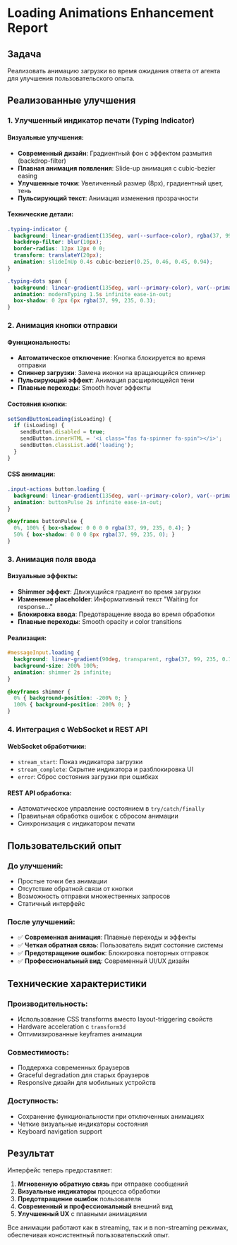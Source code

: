 # Loading Animations Enhancement Report

## Задача
Реализовать анимацию загрузки во время ожидания ответа от агента для улучшения пользовательского опыта.

## Реализованные улучшения

### 1. Улучшенный индикатор печати (Typing Indicator)

#### Визуальные улучшения:
- **Современный дизайн**: Градиентный фон с эффектом размытия (backdrop-filter)
- **Плавная анимация появления**: Slide-up анимация с cubic-bezier easing
- **Улучшенные точки**: Увеличенный размер (8px), градиентный цвет, тень
- **Пульсирующий текст**: Анимация изменения прозрачности

#### Технические детали:
```css
.typing-indicator {
  background: linear-gradient(135deg, var(--surface-color), rgba(37, 99, 235, 0.02));
  backdrop-filter: blur(10px);
  border-radius: 12px 12px 0 0;
  transform: translateY(20px);
  animation: slideInUp 0.4s cubic-bezier(0.25, 0.46, 0.45, 0.94);
}

.typing-dots span {
  background: linear-gradient(135deg, var(--primary-color), var(--primary-dark));
  animation: modernTyping 1.5s infinite ease-in-out;
  box-shadow: 0 2px 6px rgba(37, 99, 235, 0.3);
}
```

### 2. Анимация кнопки отправки

#### Функциональность:
- **Автоматическое отключение**: Кнопка блокируется во время отправки
- **Спиннер загрузки**: Замена иконки на вращающийся спиннер
- **Пульсирующий эффект**: Анимация расширяющейся тени
- **Плавные переходы**: Smooth hover эффекты

#### Состояния кнопки:
```javascript
setSendButtonLoading(isLoading) {
  if (isLoading) {
    sendButton.disabled = true;
    sendButton.innerHTML = '<i class="fas fa-spinner fa-spin"></i>';
    sendButton.classList.add('loading');
  }
}
```

#### CSS анимации:
```css
.input-actions button.loading {
  background: linear-gradient(135deg, var(--primary-color), var(--primary-dark));
  animation: buttonPulse 2s infinite ease-in-out;
}

@keyframes buttonPulse {
  0%, 100% { box-shadow: 0 0 0 0 rgba(37, 99, 235, 0.4); }
  50% { box-shadow: 0 0 0 8px rgba(37, 99, 235, 0); }
}
```

### 3. Анимация поля ввода

#### Визуальные эффекты:
- **Shimmer эффект**: Движущийся градиент во время загрузки
- **Изменение placeholder**: Информативный текст "Waiting for response..."
- **Блокировка ввода**: Предотвращение ввода во время обработки
- **Плавные переходы**: Smooth opacity и color transitions

#### Реализация:
```css
#messageInput.loading {
  background: linear-gradient(90deg, transparent, rgba(37, 99, 235, 0.1), transparent);
  background-size: 200% 100%;
  animation: shimmer 2s infinite;
}

@keyframes shimmer {
  0% { background-position: -200% 0; }
  100% { background-position: 200% 0; }
}
```

### 4. Интеграция с WebSocket и REST API

#### WebSocket обработчики:
- `stream_start`: Показ индикатора загрузки
- `stream_complete`: Скрытие индикатора и разблокировка UI
- `error`: Сброс состояния загрузки при ошибках

#### REST API обработка:
- Автоматическое управление состоянием в `try/catch/finally`
- Правильная обработка ошибок с сбросом анимации
- Синхронизация с индикатором печати

## Пользовательский опыт

### До улучшений:
- Простые точки без анимации
- Отсутствие обратной связи от кнопки
- Возможность отправки множественных запросов
- Статичный интерфейс

### После улучшений:
- ✅ **Современная анимация**: Плавные переходы и эффекты
- ✅ **Четкая обратная связь**: Пользователь видит состояние системы
- ✅ **Предотвращение ошибок**: Блокировка повторных отправок
- ✅ **Профессиональный вид**: Современный UI/UX дизайн

## Технические характеристики

### Производительность:
- Использование CSS transforms вместо layout-triggering свойств
- Hardware acceleration с `transform3d`
- Оптимизированные keyframes анимации

### Совместимость:
- Поддержка современных браузеров
- Graceful degradation для старых браузеров
- Responsive дизайн для мобильных устройств

### Доступность:
- Сохранение функциональности при отключенных анимациях
- Четкие визуальные индикаторы состояния
- Keyboard navigation support

## Результат

Интерфейс теперь предоставляет:
1. **Мгновенную обратную связь** при отправке сообщений
2. **Визуальные индикаторы** процесса обработки
3. **Предотвращение ошибок** пользователя
4. **Современный и профессиональный** внешний вид
5. **Улучшенный UX** с плавными анимациями

Все анимации работают как в streaming, так и в non-streaming режимах, обеспечивая консистентный пользовательский опыт. 